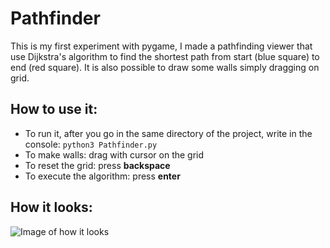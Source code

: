 # Pathfinder
This is my first experiment with pygame, I made a pathfinding viewer that use Dijkstra's algorithm to find the shortest path from start (blue square) to end (red square). It is also possible to draw some walls simply dragging on grid.

## How to use it:
- To run it, after you go in the same directory of the project, write in the console: `python3 Pathfinder.py`
- To make walls: drag with cursor on the grid
- To reset the grid: press **backspace**
- To execute the algorithm: press **enter**

## How it looks:
![Image of how it looks](https://i.imgur.com/OiGjh21.png)
